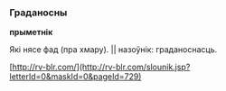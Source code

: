 ### Граданосны
**прыметнік**

Які нясе фад (пра хмару). || назоўнік: граданоснасць.

<a rel="author">[http://rv-blr.com/](http://rv-blr.com/slounik.jsp?letterId=0&maskId=0&pageId=729)</a>
